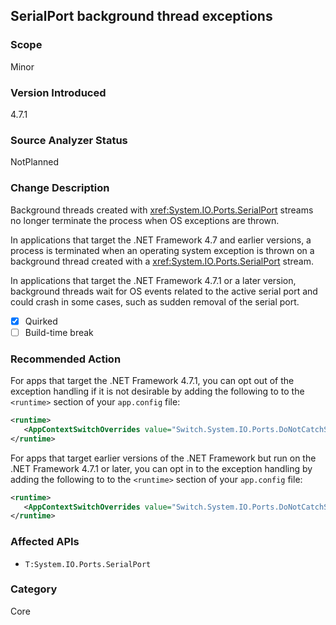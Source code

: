 ## SerialPort background thread exceptions

### Scope
Minor

### Version Introduced
4.7.1

### Source Analyzer Status
NotPlanned

### Change Description
Background threads created with <xref:System.IO.Ports.SerialPort> streams no longer terminate the process when OS exceptions are thrown.  

In applications that target the .NET Framework 4.7 and earlier versions, a process is terminated when an operating system exception is thrown on a background thread created with a <xref:System.IO.Ports.SerialPort> stream.  

In applications that target the .NET Framework 4.7.1 or a later version, background threads wait for OS events related to the active serial port and could crash in some cases, such as sudden removal of the serial port. 

- [X] Quirked
- [ ] Build-time break

### Recommended Action

For apps that target the .NET Framework 4.7.1, you can opt out of the exception handling if it is not desirable by adding the following to to the `<runtime>` section of your `app.config` file:

```xml
<runtime>
   <AppContextSwitchOverrides value="Switch.System.IO.Ports.DoNotCatchSerialStreamThreadExceptions=true" />
</runtime>
```

For apps that target earlier versions of the .NET Framework but run on the .NET Framework 4.7.1 or later, you can opt in to the exception handling by adding the following to to the `<runtime>` section of your `app.config` file:

```xml
<runtime>
   <AppContextSwitchOverrides value="Switch.System.IO.Ports.DoNotCatchSerialStreamThreadExceptions=false" />
</runtime>
```

### Affected APIs

* `T:System.IO.Ports.SerialPort`

### Category
Core

<!--
Bug #428461
-->
